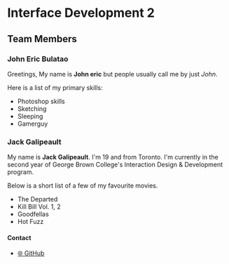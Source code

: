 # Interface Development 2

## Team Members

### John Eric Bulatao

Greetings, My name is **John eric** but people usually call me by just *John*.

Here is a list of my primary skills:
* Photoshop skills
* Sketching
* Sleeping
* Gamerguy

### Jack Galipeault

My name is **Jack Galipeault**. I'm 19 and from Toronto. I'm currently in the second year of George Brown College's Interaction Design & Development program.

Below is a short list of a few of my favourite movies. 
* The Departed
* Kill Bill Vol. 1, 2
* Goodfellas
* Hot Fuzz

#### Contact 

* [:globe_with_meridians: GitHub](https://github.com/jackgalipeault)